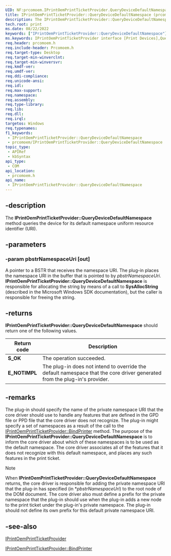 ```yaml
---
UID: NF:prcomoem.IPrintOemPrintTicketProvider.QueryDeviceDefaultNamespace
title: IPrintOemPrintTicketProvider::QueryDeviceDefaultNamespace (prcomoem.h)
description: The IPrintOemPrintTicketProvider::QueryDeviceDefaultNamespace method queries the device for its default namespace uniform resource identifier (URI).
tech.root: print
ms.date: 08/22/2022
keywords: ["IPrintOemPrintTicketProvider::QueryDeviceDefaultNamespace"]
ms.keywords: IPrintOemPrintTicketProvider interface [Print Devices],QueryDeviceDefaultNamespace method, IPrintOemPrintTicketProvider.QueryDeviceDefaultNamespace, IPrintOemPrintTicketProvider::QueryDeviceDefaultNamespace, QueryDeviceDefaultNamespace, QueryDeviceDefaultNamespace method [Print Devices], QueryDeviceDefaultNamespace method [Print Devices],IPrintOemPrintTicketProvider interface, prcomoem/IPrintOemPrintTicketProvider::QueryDeviceDefaultNamespace, print.iprintoemprintticketprovider_querydevicedefaultnamespace, print_ticket-package_9b7bc4a4-a8db-4bef-b592-b6774c8d9fb2.xml
req.header: prcomoem.h
req.include-header: Prcomoem.h
req.target-type: Desktop
req.target-min-winverclnt: 
req.target-min-winversvr: 
req.kmdf-ver: 
req.umdf-ver: 
req.ddi-compliance: 
req.unicode-ansi: 
req.idl: 
req.max-support: 
req.namespace: 
req.assembly: 
req.type-library: 
req.lib: 
req.dll: 
req.irql: 
targetos: Windows
req.typenames: 
f1_keywords:
 - IPrintOemPrintTicketProvider::QueryDeviceDefaultNamespace
 - prcomoem/IPrintOemPrintTicketProvider::QueryDeviceDefaultNamespace
topic_type:
 - APIRef
 - kbSyntax
api_type:
 - COM
api_location:
 - prcomoem.h
api_name:
 - IPrintOemPrintTicketProvider::QueryDeviceDefaultNamespace
---
```


## -description

The **IPrintOemPrintTicketProvider::QueryDeviceDefaultNamespace** method queries the device for its default namespace uniform resource identifier (URI).

## -parameters

### -param pbstrNamespaceUri [out]

A pointer to a BSTR that receives the namespace URI. The plug-in places the namespace URI in the buffer that is pointed to by *pbstrNamespaceUri*. **IPrintOemPrintTicketProvider::QueryDeviceDefaultNamespace** is responsible for allocating the string by means of a call to **SysAllocString** (described in the Microsoft Windows SDK documentation), but the caller is responsible for freeing the string.

## -returns

**IPrintOemPrintTicketProvider::QueryDeviceDefaultNamespace** should return one of the following values.

| Return code | Description |
|--|--|
| **S_OK** | The operation succeeded. |
| **E_NOTIMPL** | The plug-in does not intend to override the default namespace that the core driver generated from the plug-in's provider. |

## -remarks

The plug-in should specify the name of the private namespace URI that the core driver should use to handle any features that are defined in the GPD file or PPD file that the core driver does not recognize. The plug-in might specify a set of namespaces as a result of the call to the [IPrintOemPrintTicketProvider::BindPrinter](./nf-prcomoem-iprintoemprintticketprovider-bindprinter.md) method. The purpose of the **IPrintOemPrintTicketProvider::QueryDeviceDefaultNamespace** is to inform the core driver about which of these namespaces is to be used as the default namespace. The core driver associates all of the features that it does not recognize with this default namespace, and places any such features in the print ticket.

> [!NOTE]
> When **IPrintOemPrintTicketProvider::QueryDeviceDefaultNamespace** returns, the core driver is responsible for adding the private namespace URI that the plug-in has specified (in **pbstrNamespaceUri*) to the root node of the DOM document. The core driver also must define a prefix for the private namespace that the plug-in should use when the plug-in adds a new node to the print ticket under the plug-in's private namespace. The plug-in should not define its own prefix for this default private namespace URI.

## -see-also

[IPrintOemPrintTicketProvider](/windows-hardware/drivers/ddi/prcomoem/nn-prcomoem-iprintoemprintticketprovider)

[IPrintOemPrintTicketProvider::BindPrinter](./nf-prcomoem-iprintoemprintticketprovider-bindprinter.md)
